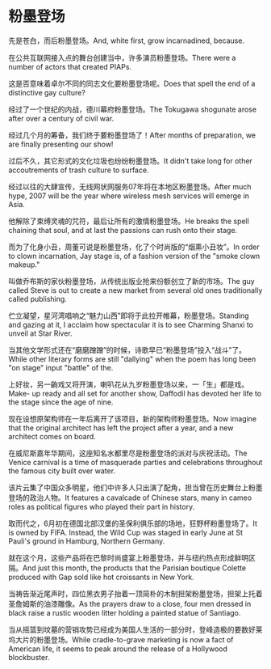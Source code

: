 # 粉墨登场

<p><span class="chinese">先是苍白，而后粉墨登场。</span><span class="english">And, white first, grow incarnadined, because.</span></p>

<p><span class="chinese">在公共互联网接入点的舞台创建当中，许多演员粉墨登场。</span><span class="english">There were a number of actors that created PIAPs.</span></p>

<p><span class="chinese">这是否意味着卓尔不同的同志文化要粉墨登场呢。</span><span class="english">Does that spell the end of a distinctive gay culture?</span></p>

<p><span class="chinese">经过了一个世纪的内战，德川幕府粉墨登场。</span><span class="english">The Tokugawa shogunate arose after over a century of civil war.</span></p>

<p><span class="chinese">经过几个月的筹备，我们终于要粉墨登场了！</span><span class="english">After months of preparation, we are finally presenting our show!</span></p>

<p><span class="chinese">过后不久，其它形式的文化垃圾也纷纷粉墨登场。</span><span class="english">It didn't take long for other accoutrements of trash culture to surface.</span></p>

<p><span class="chinese">经过以往的大肆宣传，无线网状网服务07年将在本地区粉墨登场。</span><span class="english">After much hype, 2007 will be the year where wireless mesh services will emerge in Asia.</span></p>

<p><span class="chinese">他解除了束缚灵魂的咒符，最后让所有的激情粉墨登场。</span><span class="english">He breaks the spell chaining that soul, and at last the passions can rush onto their stage.</span></p>

<p><span class="chinese">而为了化身小丑，周董可说是粉墨登场，化了个时尚版的“烟熏小丑妆”。</span><span class="english">In order to clown incarnation, Jay stage is, of a fashion version of the "smoke clown makeup."</span></p>

<p><span class="chinese">叫做乔布斯的家伙粉墨登场，从传统出版业抢来份额创立了新的市场。</span><span class="english">The guy called Steve is out to create a new market from several old ones traditionally called publishing.</span></p>

<p><span class="chinese">伫立凝望，星河湾唱响之“魅力山西”即将于此拉开帷幕，粉墨登场。</span><span class="english">Standing and gazing at it, I acclaim how spectacular it is to see Charming Shanxi to unveil at Star River.</span></p>

<p><span class="chinese">当其他文学形式还在“磨磨蹭蹭”的时候，诗歌早已“粉墨登场”投入“战斗”了。</span><span class="english">While other literary forms are still "dallying" when the poem has long been "on stage" input "battle" of the.</span></p>

<p><span class="chinese">上好妆，另一齣戏又将开演，喇叭花从九岁粉墨登场以来，一「生」都是戏。</span><span class="english">Make- up ready and all set for another show, Daffodil has devoted her life to the stage since the age of nine.</span></p>

<p><span class="chinese">现在设想原架构师在一年后离开了该项目，新的架构师粉墨登场。</span><span class="english">Now imagine that the original architect has left the project after a year, and a new architect comes on board.</span></p>

<p><span class="chinese">在威尼斯嘉年华期间，这座知名水都里尽是粉墨登场的派对与庆祝活动。</span><span class="english">The Venice carnival is a time of masquerade parties and celebrations throughout the famous city built over water.</span></p>

<p><span class="chinese">该片云集了中国众多明星，他们中许多人只出演了配角，担当曾在历史舞台上粉墨登场的政治人物。</span><span class="english">It features a cavalcade of Chinese stars, many in cameo roles as political figures who played their part in history.</span></p>

<p><span class="chinese">取而代之，6月初在德国北部汉堡的圣保利俱乐部的场地，狂野杯粉墨登场了。</span><span class="english">It is owned by FIFA. Instead, the Wild Cup was staged in early June at St Pauli's ground in Hamburg, Northern Germany.</span></p>

<p><span class="chinese">就在这个月，这些产品将在巴黎时尚盛宴上粉墨登场，并与纽约热点形成鲜明区隔。</span><span class="english">And just this month, the products that the Parisian boutique Colette produced with Gap sold like hot croissants in New York.</span></p>

<p><span class="chinese">当祷告渐近尾声时，四位黑衣男子抬着一顶简朴的木制担架粉墨登场，担架上托着圣詹姆斯的油漆雕像。</span><span class="english">As the prayers draw to a close, four men dressed in black raise a rustic wooden litter holding a painted statue of Santiago.</span></p>

<p><span class="chinese">当从摇篮到坟墓的营销攻势已经成为美国人生活的一部分时，登峰造极的要数好莱坞大片的粉墨登场。</span><span class="english">While cradle-to-grave marketing is now a fact of American life, it seems to peak around the release of a Hollywood blockbuster.</span></p>

